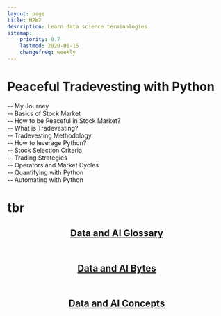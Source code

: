 ```yaml
---
layout: page
title: H2W2
description: Learn data science terminologies.
sitemap:
    priority: 0.7
    lastmod: 2020-01-15
    changefreq: weekly
---
```

# Peaceful Tradevesting with Python

-- My Journey  </br>
-- Basics of Stock Market </br>
-- How to be Peaceful in Stock Market? </br>
-- What is Tradevesting? </br>
-- Tradevesting Methodology </br>
-- How to leverage Python? </br>
-- Stock Selection Criteria </br>
-- Trading Strategies </br>
-- Operators and Market Cycles </br>
-- Quantifying with Python </br>
-- Automating with Python </br>


# tbr
<article>
    <header>
        <h2><a href="{{ "/data-ai-glossary" | absolute_url }}" class="button">Data and AI Glossary</a></h2>
    </header>
</article>

<article>
    <header>
        <h2><a href="{{ "/data-ai-bytes" | absolute_url }}" class="button">Data and AI Bytes</a></h2>
    </header>
</article>

<article>
    <header>
        <h2><a href="{{ "/data-ai-concepts" | absolute_url }}" class="button">Data and AI Concepts</a></h2>
    </header>
</article>
